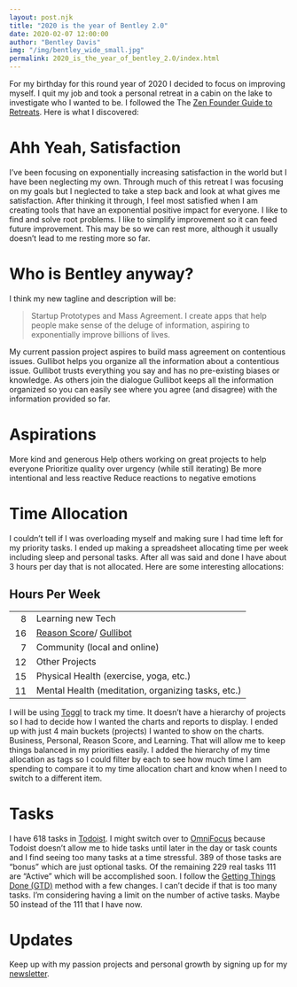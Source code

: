 ```yaml
---
layout: post.njk
title: "2020 is the year of Bentley 2.0"
date: 2020-02-07 12:00:00
author: "Bentley Davis"
img: "/img/bentley_wide_small.jpg"
permalink: 2020_is_the_year_of_bentley_2.0/index.html
---
```

For my birthday for this round year of 2020 I decided to focus on improving myself. I quit my job and took a personal
retreat in a cabin on the lake to investigate who I wanted to be. I followed the The [Zen Founder Guide to Retreats](https://zenfounder.com/product/zen-founder-guide-founder-retreats/). Here
is what I discovered:
# Ahh Yeah, Satisfaction
I’ve been focusing on exponentially increasing satisfaction in the world but I have been neglecting my own. Through much
of this retreat I was focusing on my goals but I neglected to take a step back and look at what gives me satisfaction.
After thinking it through, I feel most satisfied when I am creating tools that have an exponential positive impact for
everyone. I like to find and solve root problems. I like to simplify improvement so it can feed future improvement. This
may be so we can rest more, although it usually doesn’t lead to me resting more so far.
# Who is Bentley anyway?
I think my new tagline and description will be:
> Startup Prototypes and Mass Agreement.
> I create apps that help people make sense of the deluge of information, aspiring to exponentially improve billions of
> lives.

My current passion project aspires to build mass agreement on contentious issues. Gullibot helps you organize all the
information about a contentious issue. Gullibot trusts everything you say and has no pre-existing biases or knowledge.
As others join the dialogue Gullibot keeps all the information organized so you can easily see where you agree (and
disagree) with the information provided so far.
# Aspirations
More kind and generous
Help others working on great projects to help everyone
Prioritize quality over urgency (while still iterating)
Be more intentional and less reactive
Reduce reactions to negative emotions
# Time Allocation
I couldn’t tell if I was overloading myself and making sure I had time left for my priority tasks. I ended up making a
spreadsheet allocating time per week including sleep and personal tasks. After all was said and done I have about 3
hours per day that is not allocated. Here are some interesting allocations:

<style>
    .hours-column {
        text-align: right;
        padding: 0 10px;
    }
</style>

## Hours Per Week
<table>
    <tbody>
        <tr><td class="hours-column"> 8</td><td>Learning new Tech</td></tr>
        <tr><td class="hours-column">16</td><td><a href="https://ReasonScore.com">Reason Score</a>/ <a href="https://Gullibot.com">Gullibot</a></td></tr>
        <tr><td class="hours-column"> 7</td><td>Community (local and online)</td></tr>
        <tr><td class="hours-column">12</td><td>Other Projects</td></tr>
        <tr><td class="hours-column">15</td><td>Physical Health (exercise, yoga, etc.)</td></tr>
        <tr><td class="hours-column">11</td><td>Mental Health (meditation, organizing tasks, etc.)</td></tr>
    </tbody>
</table>

I will be using [Toggl](https://toggl.com/) to track my time. It doesn’t have a hierarchy of projects so I had to decide how I wanted the
charts and reports to display. I ended up with just 4 main buckets (projects) I wanted to show on the charts. Business,
Personal, Reason Score, and Learning. That will allow me to keep things balanced in my priorities easily. I added the
hierarchy of my time allocation as tags so I could filter by each to see how much time I am spending to compare it to my
time allocation chart and know when I need to switch to a different item.
# Tasks
I have 618 tasks in [Todoist](https://todoist.com/). I might switch over to [OmniFocus](https://www.omnigroup.com/omnifocus/) because Todoist doesn’t allow me to hide tasks until later
in the day or task counts and I find seeing too many tasks at a time stressful.
389 of those tasks are “bonus” which are just optional tasks. Of the remaining 229 real tasks 111 are “Active” which
will be accomplished soon. I follow the [Getting Things Done (GTD)](https://gettingthingsdone.com/) method with a few changes. I can’t decide if that is
too many tasks. I’m considering having a limit on the number of active tasks. Maybe 50 instead of the 111 that I have
now.
# Updates
Keep up with my passion projects and personal growth by signing up for my <a href="updates">newsletter</a>.